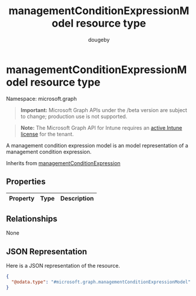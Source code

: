 ﻿---
title: "managementConditionExpressionModel resource type"
description: "A management condition expression model is an model representation of a management condition expression."
author: "dougeby"
localization_priority: Normal
ms.prod: "intune"
doc_type: resourcePageType
---

# managementConditionExpressionModel resource type

Namespace: microsoft.graph

> **Important:** Microsoft Graph APIs under the /beta version are subject to change; production use is not supported.

> **Note:** The Microsoft Graph API for Intune requires an [active Intune license](https://go.microsoft.com/fwlink/?linkid=839381) for the tenant.

A management condition expression model is an model representation of a management condition expression.

Inherits from [managementConditionExpression](../resources/intune-fencing-managementconditionexpression.md)

## Properties

| Property | Type | Description |
| :------- | :--- | :---------- |

## Relationships

None

## JSON Representation

Here is a JSON representation of the resource.

<!-- {
  "blockType": "resource",
  "@odata.type": "microsoft.graph.managementConditionExpressionModel"
}
-->

```json
{
  "@odata.type": "#microsoft.graph.managementConditionExpressionModel"
}
```
